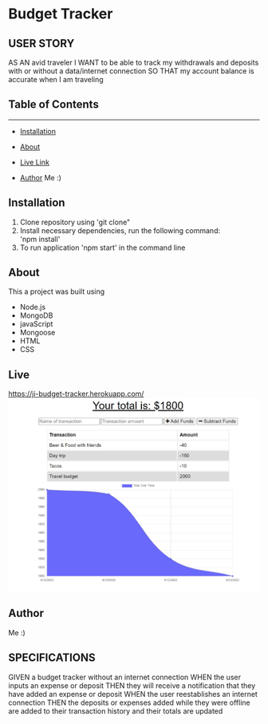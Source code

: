 # Budget Tracker

## USER STORY
AS AN avid traveler
I WANT to be able to track my withdrawals and deposits with or without a data/internet connection
SO THAT my account balance is accurate when I am traveling 

## Table of Contents 
------

* [Installation](#installation)

* [About](#about)

* [Live Link](#live)


* [Author](#author)
Me :)
## Installation
1. Clone repository using 'git clone"
2. Install necessary dependencies, run the following command: <br> 'npm install'
3. To run application 'npm start' in the command line

## About
This a project was built using <br>
* Node.js
* MongoDB
* javaScript
* Mongoose
* HTML
* CSS

## Live
https://ji-budget-tracker.herokuapp.com/ <br>
![budget tracker](assets/img/Budget%20tool.jpg)
## Author 
Me :)

## SPECIFICATIONS
GIVEN a budget tracker without an internet connection
WHEN the user inputs an expense or deposit
THEN they will receive a notification that they have added an expense or deposit
WHEN the user reestablishes an internet connection
THEN the deposits or expenses added while they were offline are added to their transaction history and their totals are updated